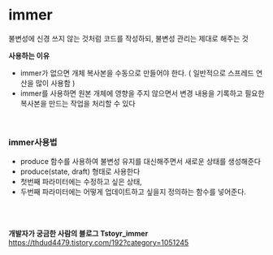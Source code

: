 # immer
불변성에 신경 쓰지 않는 것처럼 코드를 작성하되, 불변성 관리는 제대로 해주는 것<br>
<be>

**사용하는 이유**<br>
- immer가 없으면 개체 복사본을 수동으로 만들어야 한다. ( 일반적으로 스프레드 연산을 많이 사용함 )
- immer를 사용하면 원본 개체에 영향을 주지 않으면서 변경 내용을 기록하고 필요한 복사본을 만드는 작업을 처리할 수 있다
<br>

### immer사용법
- produce 함수를 사용하여 불변성 유지를 대신해주면서 새로운 상태를 생성해준다
- produce(state, draft) 형태로 사용한다
- 첫번째 파라미터에는 수정하고 싶은 상태,
- 두번째 파라미터에는 어떻게 업데이트하고 싶을지 정의하는 함수를 넣어준다.
<br>
  <br>

**개발자가 궁금한 사람의 블로그 Tstoyr_immer<br>**
https://thdud4479.tistory.com/192?category=1051245<br>
